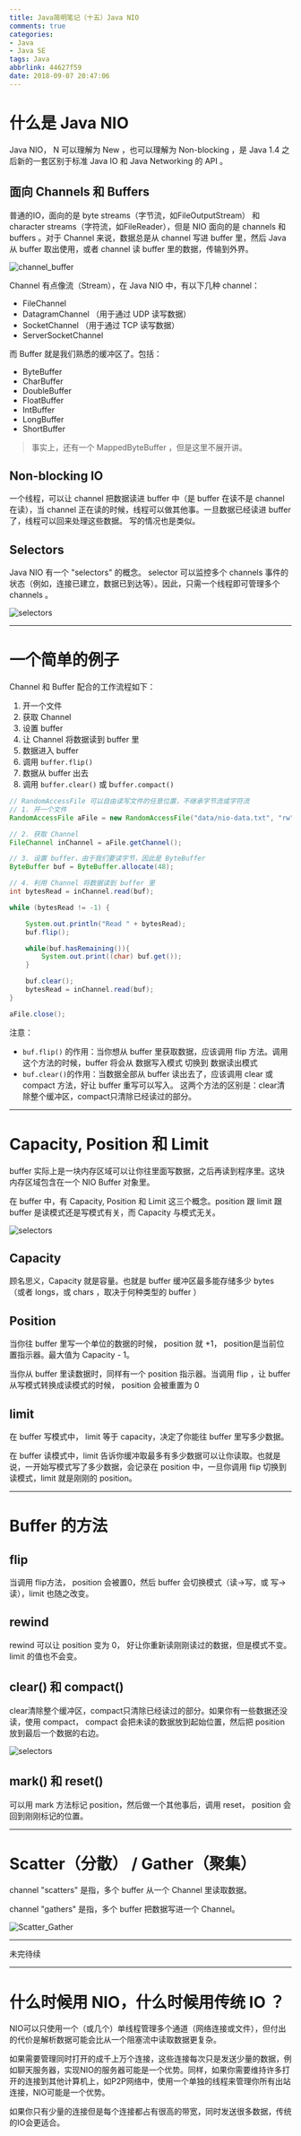 ```yaml
---
title: Java简明笔记（十五）Java NIO
comments: true
categories:
- Java
- Java SE
tags: Java
abbrlink: 44627f59
date: 2018-09-07 20:47:06
---
```


# 什么是 Java NIO

Java NIO， N 可以理解为 New ，也可以理解为 Non-blocking ，是 Java 1.4 之后新的一套区别于标准 Java IO 和 Java Networking 的 API 。

<!-- more -->

## 面向 Channels 和 Buffers

普通的IO，面向的是 byte streams（字节流，如FileOutputStream） 和 character streams（字符流，如FileReader），但是 NIO 面向的是 channels 和 buffers 。对于 Channel 来说，数据总是从 channel 写进 buffer 里，然后 Java 从 buffer 取出使用，或者 channel 读 buffer 里的数据，传输到外界。

![channel_buffer](../../../../images/Java/channel_buffer.png)

Channel 有点像流（Stream），在 Java NIO 中，有以下几种 channel：

- FileChannel
- DatagramChannel （用于通过 UDP 读写数据）
- SocketChannel （用于通过 TCP 读写数据）
- ServerSocketChannel

而 Buffer 就是我们熟悉的缓冲区了。包括：

- ByteBuffer
- CharBuffer
- DoubleBuffer
- FloatBuffer
- IntBuffer
- LongBuffer
- ShortBuffer

> 事实上，还有一个 MappedByteBuffer ，但是这里不展开讲。

## Non-blocking IO

一个线程，可以让 channel 把数据读进 buffer 中（是 buffer 在读不是 channel 在读），当 channel 正在读的时候，线程可以做其他事。一旦数据已经读进 buffer 了，线程可以回来处理这些数据。 写的情况也是类似。


## Selectors
Java NIO 有一个 "selectors" 的概念。 selector 可以监控多个 channels 事件的状态（例如，连接已建立，数据已到达等）。因此，只需一个线程即可管理多个 channels 。

![selectors](../../../../images/Java/overview-selectors.png)

---

# 一个简单的例子

Channel 和 Buffer 配合的工作流程如下：

1. 开一个文件
2. 获取 Channel
3. 设置 buffer
4. 让 Channel 将数据读到 buffer 里
5. 数据进入 buffer
6. 调用 `buffer.flip()`
7. 数据从 buffer 出去
8. 调用 `buffer.clear()` 或 b`uffer.compact()`

```java
// RandomAccessFile 可以自由读写文件的任意位置，不继承字节流或字符流
// 1. 开一个文件
RandomAccessFile aFile = new RandomAccessFile("data/nio-data.txt", "rw");

// 2. 获取 Channel
FileChannel inChannel = aFile.getChannel();

// 3. 设置 buffer，由于我们要读字节，因此是 ByteBuffer
ByteBuffer buf = ByteBuffer.allocate(48);

// 4. 利用 Channel 将数据读到 buffer 里
int bytesRead = inChannel.read(buf);

while (bytesRead != -1) {

    System.out.println("Read " + bytesRead);
    buf.flip();

    while(buf.hasRemaining()){
        System.out.print((char) buf.get());
    }

    buf.clear();
    bytesRead = inChannel.read(buf);
}

aFile.close();
```

注意：

- `buf.flip()` 的作用：当你想从 buffer 里获取数据，应该调用 flip 方法。调用这个方法的时候，buffer 将会从 数据写入模式 切换到 数据读出模式
- `buf.clear()`的作用：当数据全部从 buffer 读出去了，应该调用 clear 或 compact 方法，好让 buffer 重写可以写入。 这两个方法的区别是：clear清除整个缓冲区，compact只清除已经读过的部分。

---

# Capacity, Position 和 Limit

buffer 实际上是一块内存区域可以让你往里面写数据，之后再读到程序里。这块内存区域包含在一个 NIO Buffer 对象里。

在 buffer 中，有 Capacity, Position 和 Limit 这三个概念。position 跟 limit 跟 buffer 是读模式还是写模式有关，而 Capacity 与模式无关。

![selectors](../../../../images/Java/buffers-modes.png)

## Capacity

顾名思义，Capacity 就是容量。也就是 buffer 缓冲区最多能存储多少 bytes （或者 longs，或 chars ，取决于何种类型的 buffer ）

## Position

当你往 buffer 里写一个单位的数据的时候， position 就 +1， position是当前位置指示器。最大值为 Capacity - 1。

当你从 buffer 里读数据时，同样有一个 position 指示器。当调用 flip ，让 buffer 从写模式转换成读模式的时候， position 会被重置为 0

## limit

在 buffer 写模式中， limit 等于 capacity，决定了你能往 buffer 里写多少数据。

在 buffer 读模式中，limit 告诉你缓冲取最多有多少数据可以让你读取。也就是说，一开始写模式写了多少数据，会记录在 position 中，一旦你调用 flip 切换到读模式，limit 就是刚刚的 position。

---

# Buffer 的方法

## flip

当调用 flip方法， position 会被置0，然后 buffer 会切换模式（读->写，或 写->读），limit 也随之改变。

## rewind

rewind 可以让 position 变为 0， 好让你重新读刚刚读过的数据，但是模式不变。limit 的值也不会变。

## clear() 和 compact()

clear清除整个缓冲区，compact只清除已经读过的部分。如果你有一些数据还没读，使用 compact， compact 会把未读的数据放到起始位置，然后把 position 放到最后一个数据的右边。

![selectors](../../../../images/Java/compact.png)


## mark() 和 reset()

可以用 mark 方法标记 position，然后做一个其他事后，调用 reset， position 会回到刚刚标记的位置。


---


# Scatter（分散） / Gather（聚集）

channel "scatters" 是指，多个 buffer 从一个 Channel 里读取数据。

channel "gathers" 是指，多个 buffer 把数据写进一个 Channel。

![Scatter_Gather](../../../../images/Java/Scatter_Gather.png)

---

未完待续



---

# 什么时候用 NIO，什么时候用传统 IO ？

NIO可以只使用一个（或几个）单线程管理多个通道（网络连接或文件），但付出的代价是解析数据可能会比从一个阻塞流中读取数据更复杂。

如果需要管理同时打开的成千上万个连接，这些连接每次只是发送少量的数据，例如聊天服务器，实现NIO的服务器可能是一个优势。同样，如果你需要维持许多打开的连接到其他计算机上，如P2P网络中，使用一个单独的线程来管理你所有出站连接，NIO可能是一个优势。

如果你只有少量的连接但是每个连接都占有很高的带宽，同时发送很多数据，传统的IO会更适合。
